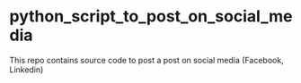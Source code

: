 # python_script_to_post_on_social_media
This repo contains source code to post a post on social media (Facebook, Linkedin)

